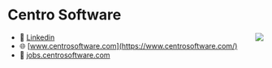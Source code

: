 
# Centro Software
<img align="right" src="https://www.centrosoftware.com/sites/default/files/images/cs-logo-footer.png"></a> 
- 👔 [Linkedin](https://www.linkedin.com/company/centro-software-s.r.l.)
- 🌐 [www.centrosoftware.com](https://www.centrosoftware.com/)
- 💼 [jobs.centrosoftware.com](https://jobs.centrosoftware.com)

